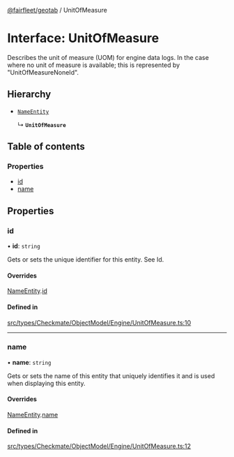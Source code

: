 [@fairfleet/geotab](../README.md) / UnitOfMeasure

# Interface: UnitOfMeasure

Describes the unit of measure (UOM) for engine data logs. In the case where no unit of measure is available; this is represented by "UnitOfMeasureNoneId".

## Hierarchy

- [`NameEntity`](NameEntity.md)

  ↳ **`UnitOfMeasure`**

## Table of contents

### Properties

- [id](UnitOfMeasure.md#id)
- [name](UnitOfMeasure.md#name)

## Properties

### id

• **id**: `string`

Gets or sets the unique identifier for this entity. See Id.

#### Overrides

[NameEntity](NameEntity.md).[id](NameEntity.md#id)

#### Defined in

[src/types/Checkmate/ObjectModel/Engine/UnitOfMeasure.ts:10](https://github.com/fairfleet/geotab/blob/d57d931/src/types/Checkmate/ObjectModel/Engine/UnitOfMeasure.ts#L10)

___

### name

• **name**: `string`

Gets or sets the name of this entity that uniquely identifies it and is used when displaying this entity.

#### Overrides

[NameEntity](NameEntity.md).[name](NameEntity.md#name)

#### Defined in

[src/types/Checkmate/ObjectModel/Engine/UnitOfMeasure.ts:12](https://github.com/fairfleet/geotab/blob/d57d931/src/types/Checkmate/ObjectModel/Engine/UnitOfMeasure.ts#L12)

